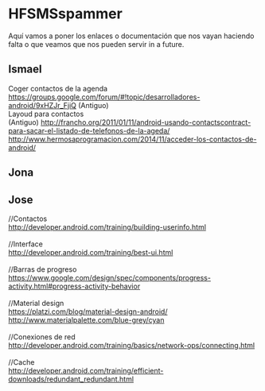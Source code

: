 # HFSMSspammer
Aquí vamos a poner los enlaces o documentación que nos vayan haciendo falta o que veamos que nos pueden servir in a future.


Ismael
------
Coger contactos de la agenda <br>
https://groups.google.com/forum/#!topic/desarrolladores-android/9xHZJr_FjiQ (Antiguo)
<br>
Layoud para contactos<br>
(Antiguo)
http://francho.org/2011/01/11/android-usando-contactscontract-para-sacar-el-listado-de-telefonos-de-la-ageda/ 
<br>
http://www.hermosaprogramacion.com/2014/11/acceder-los-contactos-de-android/
<br>


Jona
-------




Jose
-------
//Contactos <br>
http://developer.android.com/training/building-userinfo.html <br>
<br>
//Interface <br>
http://developer.android.com/training/best-ui.html <br>
<br>
//Barras de progreso <br>
https://www.google.com/design/spec/components/progress-activity.html#progress-activity-behavior <br>
<br>
//Material design <br>
https://platzi.com/blog/material-design-android/ <br>
http://www.materialpalette.com/blue-grey/cyan <br>
<br>
//Conexiones de red <br>
http://developer.android.com/training/basics/network-ops/connecting.html <br>
<br>
//Cache <br>
http://developer.android.com/training/efficient-downloads/redundant_redundant.html <br>
